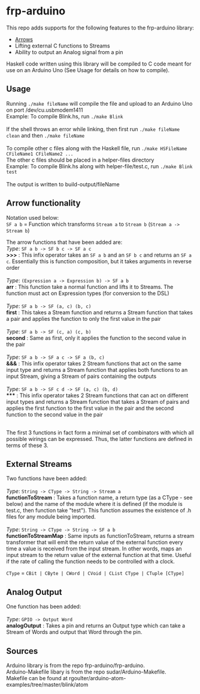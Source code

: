 # frp-arduino

This repo adds supports for the following features to the frp-arduino library:
<ul>
<li><a href="http://www.cse.chalmers.se/~rjmh/afp-arrows.pdf" target="_blank">Arrows</a></li>
<li>Lifting external C functions to Streams</li>
<li>Ability to output an Analog signal from a pin</li>
</ul>

Haskell code written using this library will be compiled to C code meant for use on an Arduino Uno (See Usage for details on how to compile).

## Usage

Running `./make fileName` will compile the file and upload to an Arduino Uno on port /dev/cu.usbmodem1411<br>
Example: To compile Blink.hs, run `./make Blink`
<br>
<br>
If the shell throws an error while linking, then first run `./make fileName clean` and then `./make fileName`
<br>
<br>
To compile other c files along with the Haskell file, run `./make HSFileName CFileName1 CFileName2 ...`<br>
The other c files should be placed in a helper-files directory<br>
Example: To compile Blink.hs along with helper-file/test.c, run `./make Blink test`
<br>
<br>
The output is written to build-output/fileName

## Arrow functionality

Notation used below:
<br>
`SF a b` = Function which transforms `Stream a` to `Stream b` (`Stream a -> Stream b`)

The arrow functions that have been added are:
<br>
*Type*: `SF a b -> SF b c -> SF a c`
<br>
**\>>>** : This infix operator takes an `SF a b` and an `SF b c` and returns an `SF a c`. Essentially this is function composition, but it takes arguments in reverse order
<br>
<br>
*Type*: `(Expression a -> Expression b) -> SF a b`
<br>
**arr** : This function take a normal function and lifts it to Streams. The function must act on Expression types (for conversion to the DSL)
<br>
<br>
*Type*: `SF a b -> SF (a, c) (b, c)`
<br>
**first** : This takes a Stream function and returns a Stream function that takes a pair and applies the function to only the first value in the pair
<br>
<br>
*Type*: `SF a b -> SF (c, a) (c, b)`
<br>
**second** : Same as first, only it applies the function to the second value in the pair
<br>
<br>
*Type*: `SF a b -> SF a c -> SF a (b, c)`
<br>
**&&&** : This infix operator takes 2 Stream functions that act on the same input type and returns a Stream function that applies both functions to an input Stream, giving a Stream of pairs containing the outputs
<br>
<br>
*Type*: `SF a b -> SF c d -> SF (a, c) (b, d)`
<br>
__***__ : This infix operator takes 2 Stream functions that can act on different input types and returns a Stream function that takes a Stream of pairs and applies the first function to the first value in the pair and the second function to the second value in the pair
<br>
<br>

The first 3 functions in fact form a minimal set of combinators with which all possible wirings can be expressed. Thus, the latter functions are defined in terms of these 3.

## External Streams

Two functions have been added:
<br>
<br>
*Type*: `String -> CType -> String -> Stream a`
<br>
**functionToStream** : Takes a function name, a return type (as a CType - see below) and the name of the module where it is defined (if the module is test.c, then function take "test"). This function assumes the existence of .h files for any module being imported.
<br>
<br>
*Type*: `String -> CType -> String -> SF a b`
<br>
**functionToStreamMap** : Same inputs as functionToStream, returns a stream transformer that will emit the return value of the external function every time a value is received from the input stream. In other words, maps an input stream to the return value of the external function at that time. Useful if the rate of calling the function needs to be controlled with a clock.
<br>

`CType` = `CBit | CByte | CWord | CVoid | CList CType | CTuple [CType]`

## Analog Output

One function has been added:
<br>
<br>
*Type*: `GPIO -> Output Word`
<br>
**analogOutput** : Takes a pin and returns an Output type which can take a Stream of Words and output that Word through the pin.

## Sources

Arduino library is from the repo frp-arduino/frp-arduino.
<br>
Arduino-Makefile libary is from the repo sudar/Arduino-Makefile.
<br>
Makefile can be found at rgoulter/arduino-atom-examples/tree/master/blink/atom


